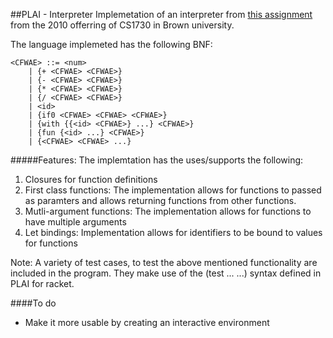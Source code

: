##PLAI - Interpreter
Implemetation of an interpreter from [this assignment](https://cs.brown.edu/courses/cs173/2010/Assignments/extended-interpreter.html) from the 2010 offerring of CS1730 in Brown university.

The language implemeted has the following BNF:
```
<CFWAE> ::= <num>
    | {+ <CFWAE> <CFWAE>}
    | {- <CFWAE> <CFWAE>}
    | {* <CFWAE> <CFWAE>}
    | {/ <CFWAE> <CFWAE>}
    | <id>
    | {if0 <CFWAE> <CFWAE> <CFWAE>}
    | {with {{<id> <CFWAE>} ...} <CFWAE>}
    | {fun {<id> ...} <CFWAE>}
    | {<CFWAE> <CFWAE> ...}
```

#####Features:
The implemtation has the uses/supports the following:

1. Closures for function definitions 
2. First class functions: The implementation allows for functions to passed as paramters and allows returning functions from other functions. 
3. Mutli-argument functions: The implementation allows for functions to have multiple arguments
4. Let bindings: Implementation allows for identifiers to be bound to values for functions 

Note: A variety of test cases, to test the above mentioned functionality are included in the program. They make use of the (test ... ...) syntax defined in PLAI for racket.


####To do
- Make it more usable by creating an interactive environment
